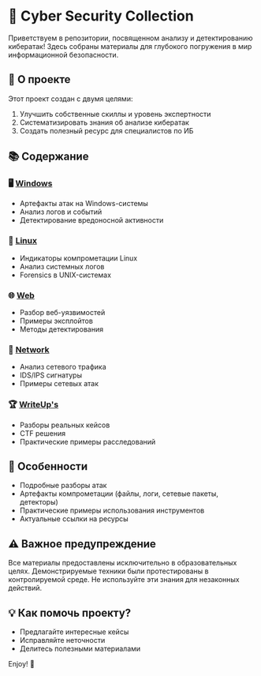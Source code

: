 # 🔐 Cyber Security Collection

Приветствуем в репозитории, посвященном анализу и детектированию кибератак! Здесь собраны материалы для глубокого погружения в мир информационной безопасности.

## 🌟 О проекте

Этот проект создан с двумя целями:
1. Улучшить собственные скиллы и уровень экспертности
2. Систематизировать знания об анализе кибератак
3. Создать полезный ресурс для специалистов по ИБ

## 📚 Содержание

### 🖥️ [Windows](Cyber%20Security%20Collection/Windows.md)
- Артефакты атак на Windows-системы
- Анализ логов и событий
- Детектирование вредоносной активности

### 🐧 [Linux](Cyber%20Security%20Collection/Linux.md)
- Индикаторы компрометации Linux
- Анализ системных логов
- Forensics в UNIX-системах

### 🌐 [Web](Cyber%20Security%20Collection/Web.md)
- Разбор веб-уязвимостей
- Примеры эксплойтов
- Методы детектирования

### 📡 [Network](Cyber%20Security%20Collection/Network.md)
- Анализ сетевого трафика
- IDS/IPS сигнатуры
- Примеры сетевых атак

### 🏆 [WriteUp's](Cyber%20Security%20Collection/WriteUp's.md)
- Разборы реальных кейсов
- CTF решения
- Практические примеры расследований

## 🚀 Особенности
- Подробные разборы атак
- Артефакты компрометации (файлы, логи, сетевые пакеты, детекторы)
- Практические примеры использования инструментов
- Актуальные ссылки на ресурсы

## ⚠️ Важное предупреждение
Все материалы предоставлены исключительно в образовательных целях. Демонстрируемые техники были протестированы в контролируемой среде. Не используйте эти знания для незаконных действий.

## 💡 Как помочь проекту?
- Предлагайте интересные кейсы
- Исправляйте неточности
- Делитесь полезными материалами

Enjoy! 🚀
